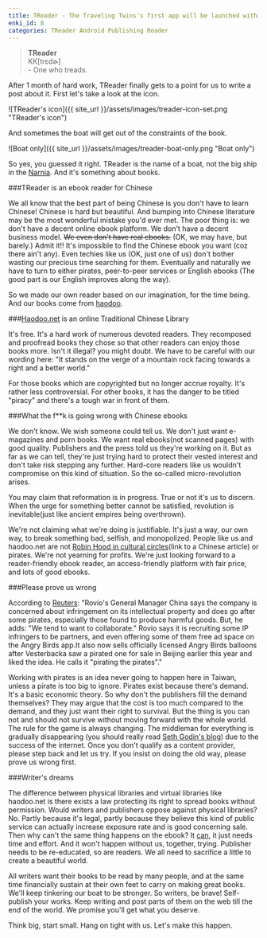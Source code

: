 ```yaml
---
title: TReader - The Traveling Twins's first app will be launched within few weeks!!
enki_id: 8
categories: TReader Android Publishing Reader
---
```

<blockquote>
<strong>TReader</strong> </br>
KK[trɛdɚ] </br>
- One who treads.
</blockquote>
After 1 month of hard work, TReader finally gets to a point for us to write a post about it. First let's take a look at the icon.

![TReader's icon]({{ site_url }}/assets/images/treader-icon-set.png "TReader's icon")

And sometimes the boat will get out of the constraints of the book.

![Boat only]({{ site_url }}/assets/images/treader-boat-only.png "Boat only")

So yes, you guessed it right. TReader is the name of a boat, not the big ship in the <a href="http://en.wikipedia.org/wiki/The_Voyage_of_the_Dawn_Treader">Narnia</a>. And it's something about books.

###TReader is an ebook reader for Chinese

We all know that the best part of being Chinese is you don't have to learn Chinese! Chinese is hard but beautiful. And bumping into Chinese literature may be the most wonderful mistake you'd ever met. The poor thing is: we don't have a decent online ebook platform. We don't have a decent business model. ~~We even don't have real ebooks.~~ (OK, we may have, but barely.)
Admit it!! It's impossible to find the Chinese ebook you want (coz there ain't any). Even techies like us (OK, just one of us) don't bother wasting our precious time searching for them. Eventually and naturally we have to turn to either pirates, peer-to-peer services or English ebooks (The good part is our English improves along the way).

So we made our own reader based on our imagination, for the time being. And  our books come from [haodoo](http://www.haodoo.net).

###[Haodoo.net](http://www.haodoo.net) is an online Traditional Chinese Library

It's free. It's a hard work of numerous devoted readers. They recomposed and proofread books they chose so that other readers can enjoy those books more. Isn't it illegal? you might doubt. We have to be careful with our wording here: "It stands on the verge of a mountain rock facing towards a right and a better world."

For those books which are copyrighted but no longer accrue royalty. It's rather less controversial. For other books, it has the danger to be titled "piracy" and there's a tough war in front of them.

###What the f**k is going wrong with Chinese ebooks

We don't know. We wish someone could tell us. We don't just want e-magazines and porn books. We want real ebooks(not scanned pages) with good quality. Publishers and the press told us they're working on it. But as far as we can tell, they're just trying hard to protect their vested interest and don't take risk stepping any further. Hard-core readers like us wouldn't compromise on this kind of situation. So the so-called micro-revolution arises.

You may claim that reformation is in progress. True or not it's us to discern. When the urge for something better cannot be satisfied, revolution is inevitable(just like ancient empires being overthrown).

We're not claiming what we're doing is justifiable. It's just a way, our own way, to break something bad, selfish, and monopolized. People like us and haodoo.net are not [Robin Hood in cultural circles](http://www.udn.com/2012/5/3/NEWS/SOCIETY/SOC6/7068786.shtml)(link to a Chinese article) or pirates. We're not yearning for profits. We're just looking forward to a reader-friendly ebook reader, an access-friendly platform with fair price, and lots of good ebooks.

###Please prove us wrong

According to [Reuters](http://www.reuters.com/article/2012/06/26/us-china-angrybirds-idUSBRE85P09M20120626):
"Rovio's General Manager China says the company is concerned about infringement on its intellectual property and does go after some pirates, especially those found to produce harmful goods. But, he adds: "We tend to want to collaborate." Rovio says it is recruiting some IP infringers to be partners, and even offering some of them free ad space on the Angry Birds app.It also now sells officially licensed Angry Birds balloons after Vesterbacka saw a pirated one for sale in Beijing earlier this year and liked the idea. He calls it "pirating the pirates"."

Working with pirates is an idea never going to happen here in Taiwan, unless a pirate is too big to ignore. Pirates exist because there's demand. It's a basic economic theory. So why don't the publishers fill the demand themselves? They may argue that the cost is too much compared to the demand, and they just want their right to survival. But the thing is you can not and should not survive without moving forward with the whole world. The rule for the game is always changing. The middleman for everything is gradually disappearing (you should really read [Seth Godin's blog](http://sethgodin.typepad.com/)) due to the success of the internet. Once you don't qualify as a content provider, please step back and let us try. If you insist on doing the old way, please prove us wrong first.

###Writer's dreams

The difference between physical libraries and virtual libraries like haodoo.net is there exists a law protecting its right to spread books without permission. Would writers and publishers oppose against physical libraries? No. Partly because it's legal, partly because they believe this kind of public service can actually increase exposure rate and is good concerning sale. Then why can't the same thing happens on the ebook? It [can](http://arstechnica.com/gadgets/2011/09/kindle-e-books-now-available-to-borrow-from-11000-us-libraries/), it just needs time and effort. And it won't happen without us, together, trying. Publisher needs to be re-educated, so are readers. We all need to sacrifice a little to create a beautiful world.

All writers want their books to be read by many people, and at the same time financially sustain at their own feet to carry on making great books.
We'll keep tinkering our boat to be stronger. So writers, be brave! Self-publish your works. Keep writing and post parts of them on the web till the end of the world. We promise you'll get what you deserve.

Think big, start small. Hang on tight with us. Let's make this happen.
